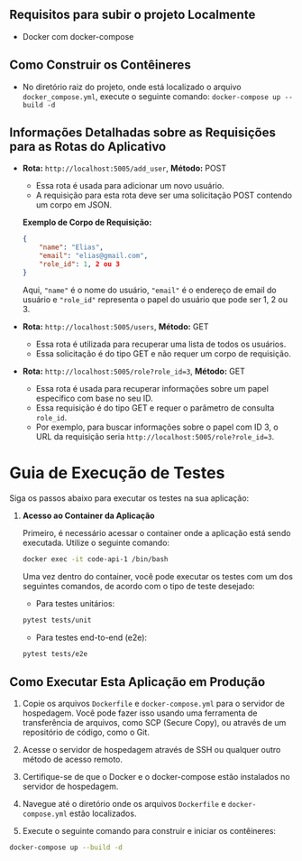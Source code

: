## Requisitos para subir o projeto Localmente
* Docker com docker-compose

## Como Construir os Contêineres
* No diretório raiz do projeto, onde está localizado o arquivo `docker_compose.yml`, execute o seguinte comando: `docker-compose up --build -d`

## Informações Detalhadas sobre as Requisições para as Rotas do Aplicativo

* **Rota:** `http://localhost:5005/add_user`, **Método:** POST
    * Essa rota é usada para adicionar um novo usuário. 
    * A requisição para esta rota deve ser uma solicitação POST contendo um corpo em JSON. 

    **Exemplo de Corpo de Requisição:**
    ```json
    {
        "name": "Elias",
        "email": "elias@gmail.com",
        "role_id": 1, 2 ou 3 
    }
    ```
    Aqui, `"name"` é o nome do usuário, `"email"` é o endereço de email do usuário e `"role_id"` representa o papel do usuário que pode ser 1, 2 ou 3.

* **Rota:** `http://localhost:5005/users`, **Método:** GET
    * Essa rota é utilizada para recuperar uma lista de todos os usuários.
    * Essa solicitação é do tipo GET e não requer um corpo de requisição.

* **Rota:** `http://localhost:5005/role?role_id=3`, **Método:** GET
    * Essa rota é usada para recuperar informações sobre um papel específico com base no seu ID.
    * Essa requisição é do tipo GET e requer o parâmetro de consulta `role_id`. 
    * Por exemplo, para buscar informações sobre o papel com ID 3, o URL da requisição seria `http://localhost:5005/role?role_id=3`.

# Guia de Execução de Testes

Siga os passos abaixo para executar os testes na sua aplicação:

1. **Acesso ao Container da Aplicação**

    Primeiro, é necessário acessar o container onde a aplicação está sendo executada. Utilize o seguinte comando:

    ```sh
    docker exec -it code-api-1 /bin/bash
    ```

    Uma vez dentro do container, você pode executar os testes com um dos seguintes comandos, de acordo com o tipo de teste desejado:

    - Para testes unitários:

    ```sh
    pytest tests/unit
    ```

    - Para testes end-to-end (e2e):

    ```sh
    pytest tests/e2e
    ```

## Como Executar Esta Aplicação em Produção

1. Copie os arquivos `Dockerfile` e `docker-compose.yml` para o servidor de hospedagem. Você pode fazer isso usando uma ferramenta de transferência de arquivos, como SCP (Secure Copy), ou através de um repositório de código, como o Git.

2. Acesse o servidor de hospedagem através de SSH ou qualquer outro método de acesso remoto.

3. Certifique-se de que o Docker e o docker-compose estão instalados no servidor de hospedagem.

4. Navegue até o diretório onde os arquivos `Dockerfile` e `docker-compose.yml` estão localizados.

5. Execute o seguinte comando para construir e iniciar os contêineres:

```sh
docker-compose up --build -d
```